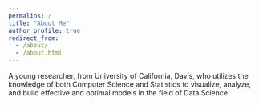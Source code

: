 ```yaml
---
permalink: /
title: "About Me"
author_profile: true
redirect_from: 
  - /about/
  - /about.html
---
```


A young researcher, from University of California, Davis, who utilizes the knowledge of both Computer Science and Statistics to visualize, analyze, and build effective and optimal models in the field of Data Science